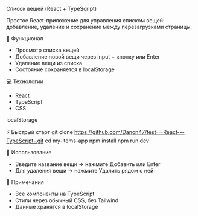 Список вещей (React + TypeScript)

Простое React-приложение для управления списком вещей: добавление, удаление и сохранение между перезагрузками страницы.

🚀 Функционал
- Просмотр списка вещей
- Добавление новой вещи через input + кнопку или Enter
- Удаление вещи из списка
- Состояние сохраняется в localStorage

💻 Технологии

- React
- TypeScript
- CSS

localStorage

⚡ Быстрый старт
git clone https://github.com/Danon47/test---React---TypeScript-.git 
cd my-items-app
npm install
npm run dev


🎯 Использование
- Введите название вещи → нажмите Добавить или Enter
- Для удаления вещи → нажмите Удалить рядом с ней

📝 Примечания
- Все компоненты на TypeScript
- Стили через обычный CSS, без Tailwind
- Данные хранятся в localStorage
